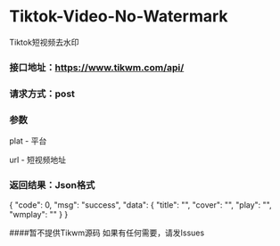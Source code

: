 # Tiktok-Video-No-Watermark

Tiktok短视频去水印

### 接口地址：https://www.tikwm.com/api/

### 请求方式：post

### 参数

plat - 平台

url - 短视频地址

### 返回结果：Json格式

{
"code": 0,
"msg": "success",
"data": {
"title": "",
"cover": "",
"play": "",
"wmplay": ""
}
}


####暂不提供Tikwm源码
如果有任何需要，请发Issues